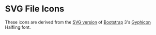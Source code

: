# SVG File Icons

These icons are derived from the [SVG version] of [Bootstrap] 3's [Gyphicon] Halfling font.

[SVG version]: https://github.com/twbs/bootstrap/blob/master/fonts/glyphicons-halflings-regular.svg
[Bootstrap]: http://getbootstrap.com/
[Gyphicon]: http://glyphicons.com/